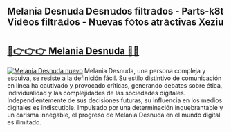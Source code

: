 ## Melania Desnuda D𝚎sn𝚞dos filtr𝚊dos - Parts-k8t Vid𝚎os filtr𝚊dos - N𝚞evas f𝚘tos atr𝚊ctivas Xeziu

# <h2><a href="http://mb9vfk.tromn.icu/?c=Melania+Desnuda">🔗👉👉👉 Melania Desnuda 🔗🔗</a></h2>

[![Melania Desnuda nuevo](https://i.imgur.com/pEAQMta.gif)](http://mb9vfk.tromn.icu/?c=Melania+Desnuda)
Melania Desnuda, una persona compleja y esquiva, se resiste a la definición fácil. Su estilo distintivo de comunicación en línea ha cautivado y provocado críticas, generando debates sobre ética, individualidad y las complejidades de las sociedades digitales. Independientemente de sus decisiones futuras, su influencia en los medios digitales es indiscutible. Impulsado por una determinación inquebrantable y un carisma innegable, el progreso de Melania Desnuda en el mundo digital es ilimitado.
